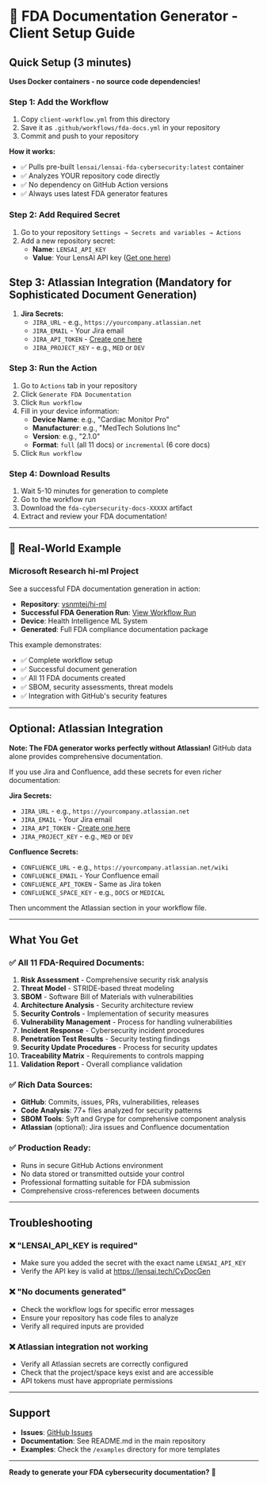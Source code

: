 # 🏥 FDA Documentation Generator - Client Setup Guide

## Quick Setup (3 minutes)

**Uses Docker containers - no source code dependencies!**

### Step 1: Add the Workflow
1. Copy `client-workflow.yml` from this directory
2. Save it as `.github/workflows/fda-docs.yml` in your repository
3. Commit and push to your repository

**How it works:**
- ✅ Pulls pre-built `lensai/lensai-fda-cybersecurity:latest` container
- ✅ Analyzes YOUR repository code directly
- ✅ No dependency on GitHub Action versions
- ✅ Always uses latest FDA generator features

### Step 2: Add Required Secret
1. Go to your repository `Settings → Secrets and variables → Actions`
2. Add a new repository secret:
   - **Name**: `LENSAI_API_KEY`
   - **Value**: Your LensAI API key ([Get one here](https://lensai.tech/cydocgen))
## Step 3: Atlassian Integration (Mandatory for Sophisticated Document Generation)
1. **Jira Secrets:**
   - `JIRA_URL` - e.g., `https://yourcompany.atlassian.net`
   - `JIRA_EMAIL` - Your Jira email
   - `JIRA_API_TOKEN` - [Create one here](https://id.atlassian.com/manage-profile/security/api-tokens)
   - `JIRA_PROJECT_KEY` - e.g., `MED` or `DEV`

### Step 3: Run the Action
1. Go to `Actions` tab in your repository  
2. Click `Generate FDA Documentation`
3. Click `Run workflow`
4. Fill in your device information:
   - **Device Name**: e.g., "Cardiac Monitor Pro"
   - **Manufacturer**: e.g., "MedTech Solutions Inc"
   - **Version**: e.g., "2.1.0"
   - **Format**: `full` (all 11 docs) or `incremental` (6 core docs)
5. Click `Run workflow`

### Step 4: Download Results
1. Wait 5-10 minutes for generation to complete
2. Go to the workflow run
3. Download the `fda-cybersecurity-docs-XXXXX` artifact
4. Extract and review your FDA documentation!

---

## 🎯 Real-World Example

### Microsoft Research hi-ml Project
See a successful FDA documentation generation in action:
- **Repository**: [vsnmtej/hi-ml](https://github.com/vsnmtej/hi-ml)
- **Successful FDA Generation Run**: [View Workflow Run](https://github.com/vsnmtej/hi-ml/actions/runs/17240468311)
- **Device**: Health Intelligence ML System
- **Generated**: Full FDA compliance documentation package

This example demonstrates:
- ✅ Complete workflow setup
- ✅ Successful document generation
- ✅ All 11 FDA documents created
- ✅ SBOM, security assessments, threat models
- ✅ Integration with GitHub's security features

---

## Optional: Atlassian Integration

**Note: The FDA generator works perfectly without Atlassian!** GitHub data alone provides comprehensive documentation.

If you use Jira and Confluence, add these secrets for even richer documentation:

**Jira Secrets:**
- `JIRA_URL` - e.g., `https://yourcompany.atlassian.net`
- `JIRA_EMAIL` - Your Jira email
- `JIRA_API_TOKEN` - [Create one here](https://id.atlassian.com/manage-profile/security/api-tokens)
- `JIRA_PROJECT_KEY` - e.g., `MED` or `DEV`

**Confluence Secrets:**
- `CONFLUENCE_URL` - e.g., `https://yourcompany.atlassian.net/wiki`
- `CONFLUENCE_EMAIL` - Your Confluence email  
- `CONFLUENCE_API_TOKEN` - Same as Jira token
- `CONFLUENCE_SPACE_KEY` - e.g., `DOCS` or `MEDICAL`

Then uncomment the Atlassian section in your workflow file.

---

## What You Get

### ✅ All 11 FDA-Required Documents:
1. **Risk Assessment** - Comprehensive security risk analysis
2. **Threat Model** - STRIDE-based threat modeling 
3. **SBOM** - Software Bill of Materials with vulnerabilities
4. **Architecture Analysis** - Security architecture review
5. **Security Controls** - Implementation of security measures
6. **Vulnerability Management** - Process for handling vulnerabilities
7. **Incident Response** - Cybersecurity incident procedures
8. **Penetration Test Results** - Security testing findings
9. **Security Update Procedures** - Process for security updates
10. **Traceability Matrix** - Requirements to controls mapping
11. **Validation Report** - Overall compliance validation

### ✅ Rich Data Sources:
- **GitHub**: Commits, issues, PRs, vulnerabilities, releases
- **Code Analysis**: 77+ files analyzed for security patterns
- **SBOM Tools**: Syft and Grype for comprehensive component analysis
- **Atlassian** (optional): Jira issues and Confluence documentation

### ✅ Production Ready:
- Runs in secure GitHub Actions environment
- No data stored or transmitted outside your control
- Professional formatting suitable for FDA submission
- Comprehensive cross-references between documents

---

## Troubleshooting

### ❌ "LENSAI_API_KEY is required"
- Make sure you added the secret with the exact name `LENSAI_API_KEY`
- Verify the API key is valid at https://lensai.tech/CyDocGen

### ❌ "No documents generated"
- Check the workflow logs for specific error messages
- Ensure your repository has code files to analyze
- Verify all required inputs are provided

### ❌ Atlassian integration not working
- Verify all Atlassian secrets are correctly configured
- Check that the project/space keys exist and are accessible
- API tokens must have appropriate permissions

---

## Support

- **Issues**: [GitHub Issues](https://github.com/lens-ai/cydocgen/issues)
- **Documentation**: See README.md in the main repository
- **Examples**: Check the `/examples` directory for more templates

---

**Ready to generate your FDA cybersecurity documentation?** 🚀
